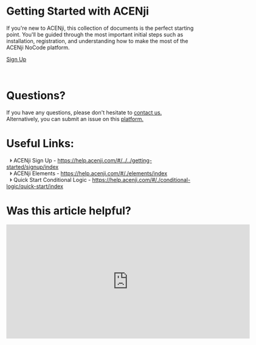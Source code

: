 
# Getting Started with ACENji

If you're new to ACENji, this collection of documents is the perfect starting point. You'll be guided through the most important initial steps such as installation, registration, and understanding how to make the most of the ACENji NoCode platform.  
  
[Sign Up](../../getting-started/signup/index.md)  
   
<p style="margin-top:70px;"></p>
  

  
# Questions? 

If you have any questions, please don't hesitate to <a href="https://www.acenji.com/contact" target="_blank" rel="noopener">contact us.</a>   
Alternatively, you can submit an issue on this <a href="https://github.com/acenji/acenji-help/issues" target="_blank" rel="noopener">platform.</a>
  
  
  
  
  
    
# Useful Links:

<span class="triangle"></span> ACENji Sign Up - https://help.acenji.com/#/../../getting-started/signup/index     
<span class="triangle"></span> ACENji Elements - https://help.acenji.com/#/./elements/index    
<span class="triangle"></span> Quick Start Conditional Logic - https://help.acenji.com/#/./conditional-logic/quick-start/index  


<style>
.triangle {
display: inline-block;
width: 0;
height: 0;
border-style: solid;
border-width: 5px 0 5px 5px;
border-color: transparent transparent transparent #595959;
margin-left: 10px;
}
</style>
<p style="margin-top:30px;"></p>


# Was this article helpful?

<iframe src="https://docs.google.com/forms/d/e/1FAIpQLSdXkTvdJ55bB5b2PVxWbVssZchom_i_iwceS3ROAqpETif4EA/viewform?embedded=true" width="640" height="300" frameborder="0" marginheight="0" marginwidth="0">Wird geladen…</iframe>


